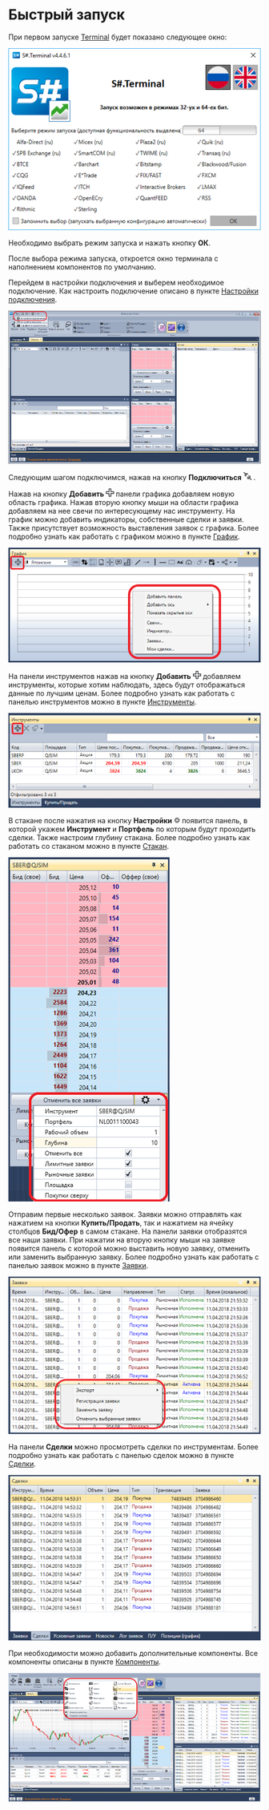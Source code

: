 # Быстрый запуск

При первом запуске [Terminal](Terminal.md) будет показано следующее окно:

![Terminal Quick start 00](../images/Terminal_Quick_start_00.png)

Необходимо выбрать режим запуска и нажать кнопку **ОК**.

После выбора режима запуска, откроется окно терминала с наполнением компонентов по умолчанию.

Перейдем в настройки подключения и выберем необходимое подключение. Как настроить подключение описано в пункте [Настройки подключения](Terminal_Connection_settings.md).

![Terminal Quick start 011](../images/Terminal_Quick_start_011.png)

Следующим шагом подключимся, нажав на кнопку **Подключиться** ![Designer The quick access toolbar 00](../images/Designer_quick_access_toolbar_00.png) .

Нажав на кнопку **Добавить** ![Designer Creation tool 00](../images/Designer_Creation_tool_00.png) панели графика добавляем новую область графика. Нажав вторую кнопку мыши на области графика добавляем на нее свечи по интересующему нас инструменту. На график можно добавить индикаторы, собственные сделки и заявки. Также присутствует возможность выставления заявок с графика. Более подробно узнать как работать с графиком можно в пункте [График](Terminal_Chart.md).

![Terminal Quick start 01](../images/Terminal_Quick_start_01.png)

На панели инструментов нажав на кнопку **Добавить** ![Designer Creation tool 00](../images/Designer_Creation_tool_00.png) добавляем инструменты, которые хотим наблюдать, здесь будут отображаться данные по лучшим ценам. Более подробно узнать как работать с панелью инструментов можно в пункте [Инструменты](Terminal_Securities.md).

![Terminal Quick start 02](../images/Terminal_Quick_start_02.png)

В стакане после нажатия на кнопку **Настройки** ![Designer Schedule 01](../images/Designer_Schedule_01.png) появится панель, в которой укажем **Инструмент** и **Портфель** по которым будут проходить сделки. Также настроим глубину стакана. Более подробно узнать как работать со стаканом можно в пункте [Стакан](Terminal_Depth_Panel2.md).

![Terminal Quick start 03](../images/Terminal_Quick_start_03.png)

Отправим первые несколько заявок. Заявки можно отправлять как нажатием на кнопки **Купить\/Продать**, так и нажатием на ячейку столбцов **Бид\/Офер** в самом стакане. На панели заявки отобразятся все наши заявки. При нажатии на вторую кнопку мыши на заявке появится панель с которой можно выставить новую заявку, отменить или заменить выбранную заявку. Более подробно узнать как работать с панелью заявок можно в пункте [Заявки](Terminal_Orders.md).

![Terminal Quick start 04](../images/Terminal_Quick_start_04.png)

На панели **Сделки** можно просмотреть сделки по инструментам. Более подробно узнать как работать с панелью сделок можно в пункте [Сделки](Terminal_Trades.md).

![Terminal Quick start 05](../images/Terminal_Quick_start_05.png)

При необходимости можно добавить дополнительные компоненты. Все компоненты описаны в пункте [Компоненты](Terminal_Components.md).

![Terminal Quick start 06](../images/Terminal_Quick_start_06.png)
